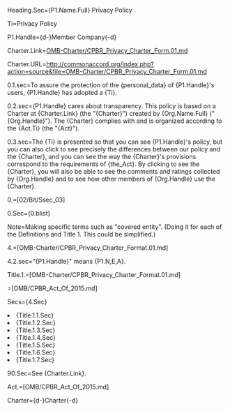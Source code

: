 Heading.Sec={P1.Name.Full} Privacy Policy

Ti=Privacy Policy

P1.Handle={d-}Member Company{-d}

Charter.Link=<a href="{Charter.URL}">OMB-Charter/CPBR_Privacy_Charter_Form.01.md</a>

Charter.URL=http://commonaccord.org/index.php?action=source&file=OMB-Charter/CPBR_Privacy_Charter_Form.01.md

0.1.sec=To assure the protection of the {personal_data} of {P1.Handle}'s users, {P1.Handle} has adopted a {Ti}.

0.2.sec={P1.Handle} cares about transparency.  This policy is based on a Charter at {Charter.Link} (the "{Charter}") created by {Org.Name.Full} ("{Org.Handle}").  The {Charter} complies with and is organized according to the {Act.Ti}  (the "{Act}").

0.3.sec=The {Ti} is presented so that you can see {P1.Handle}'s policy, but you can also click to see precisely the differences between our policy and the {Charter}, and you can see the way the {Charter}'s provisions correspond to the requirements of {the_Act}.  By clicking to see the {Charter}, you will also be able to see the comments and ratings collected by {Org.Handle} and to see how other members of {Org.Handle} use the {Charter}. 

0.=[02/Bit/Ssec_03]

0.Sec={0.blist}

Note=Making specific terms such as "covered entity".  (Doing it for each of the Definitions and Title 1.  This could be simplified.)
 
4.=[OMB-Charter/CPBR_Privacy_Charter_Format.01.md]

4.2.sec="{P1.Handle}" means {P1.N,E,A}.

Title.1.=[OMB-Charter/CPBR_Privacy_Charter_Format.01.md]

=[OMB/CPBR_Act_Of_2015.md]

Secs={4.Sec}<li>{Title.1.1.Sec}<li>{Title.1.2.Sec}<li>{Title.1.3.Sec}<li>{Title.1.4.Sec}<li>{Title.1.5.Sec}<li>{Title.1.6.Sec}<li>{Title.1.7.Sec}

90.Sec=See {Charter.Link}.

Act.=[OMB/CPBR_Act_Of_2015.md]

Charter={d-}Charter{-d}